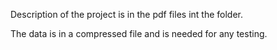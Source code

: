 Description of the project is in the pdf files int the folder.

The data is in a compressed file and is needed for any testing.
